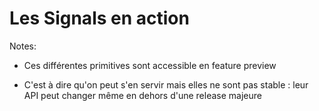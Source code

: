 <!-- .slide: class="transition-bg-green-6" -->

# Les Signals en action

Notes:

- Ces différentes primitives sont accessible en feature preview

- C'est à dire qu'on peut s'en servir mais elles ne sont pas stable : leur API peut changer même en dehors d'une release majeure
